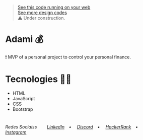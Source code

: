 ><a href="https://vlb-adami.netlify.app/login/" target="_blank">See this code running on your web</a></br>
><a href="https://github.com/stars/VictorlBueno/lists/front-end" target="_blank">See more design codes</a></br>
>⚠ Under construction.

# Adami 💰
<p>❗ MVP of a personal project to control your personal finance.</p>

# Tecnologies 👨‍💻
<ul>
  <li>HTML</li>
  <li>JavaScript</li>
  <li>CSS</li>
  <li>Bootstrap</li>
</ul>
 
#
<h6>Redes Sociaiss&ensp;&ensp;&ensp;&ensp;
<a href="https://linkedin.com/in/victorlbueno/" target="_blank">LinkedIn</a>&ensp;&ensp;•&ensp;&ensp;
<a href="https://discordapp.com/users/Playsken#1180" target="_blank">Discord</a>&ensp;&ensp;•&ensp;&ensp;
<a href="https://www.hackerrank.com/Playsken" target="_blank">HackerRank</a>&ensp;&ensp;•&ensp;&ensp;
<a href="https://instagram.com/victorlbueno" target="_blank">Instagram</a></h6>
